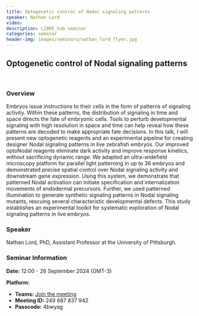 ```yaml
---
title: Optogenetic control of Nodal signaling patterns
speaker: Nathan Lord
video:
description: LIBRE_hub seminar
categories: seminar
header-img: images/seminars/nathan_lord_flyer.jpg
---
```


## Optogenetic control of Nodal signaling patterns
<br>

### Overview
Embryos issue instructions to their cells in the form of patterns of signaling activity. Within these patterns, the distribution of signaling in time and space directs the fate of embryonic cells. Tools to perturb developmental signaling with high resolution in space and time can help reveal how these patterns are decoded to make appropriate fate decisions. In this talk, I will present new optogenetic reagents and an experimental pipeline for creating designer Nodal signaling patterns in live zebrafish embryos. Our improved optoNodal reagents eliminate dark activity and improve response kinetics, without sacrificing dynamic range. We adapted an ultra-widefield microscopy platform for parallel light patterning in up to 36 embryos and demonstrated precise spatial control over Nodal signaling activity and downstream gene expression. Using this system, we demonstrate that patterned Nodal activation can initiate specification and internalization movements of endodermal precursors. Further, we used patterned illumination to generate synthetic signaling patterns in Nodal signaling mutants, rescuing several characteristic developmental defects. This study establishes an experimental toolkit for systematic exploration of Nodal signaling patterns in live embryos.

### Speaker
Nathan Lord, PhD, Assistant Professor at the University of Pittsburgh.

### Seminar Information

**Date:** 12:00 - 26 September 2024 (GMT-3)

**Platform:**
- **Teams:** [Join the meeting](https://teams.microsoft.com/l/meetup-join/19%3ameeting_ZWY3ZGU4YzktM2FiNy00N2U0LWI1YTktODBkODgwNjkxYTRk%40thread.v2/0?context=%7b%22Tid%22%3a%225ff5d9fa-f83f-4ac1-a4d2-eb48ea0a00d2%22%2c%22Oid%22%3a%22b066b156-36d2-4bf1-8723-85ab0bba4b91%22%7d)
- **Meeting ID:** 249 687 837 942
- **Passcode:** 4bwyag